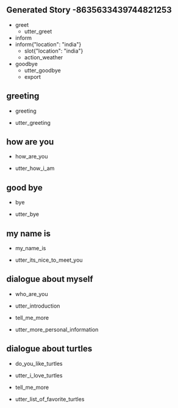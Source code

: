 ## Generated Story -8635633439744821253
* greet
    - utter_greet
* inform
* inform{"location": "india"}
    - slot{"location": "india"}
    - action_weather
* goodbye
    - utter_goodbye
    - export
## greeting
* greeting
- utter_greeting

## how are you
* how_are_you
- utter_how_i_am

## good bye
* bye
- utter_bye

## my name is
* my_name_is
- utter_its_nice_to_meet_you
## dialogue about myself
* who_are_you
- utter_introduction
* tell_me_more
- utter_more_personal_information

## dialogue about turtles
* do_you_like_turtles
- utter_i_love_turtles
* tell_me_more
- utter_list_of_favorite_turtles
